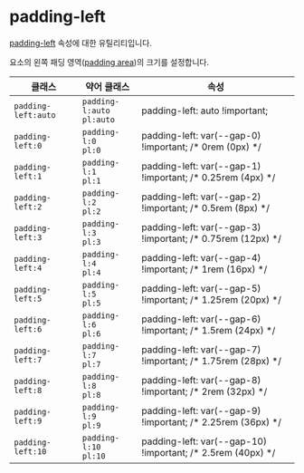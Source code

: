 # padding-left

[padding-left](https://developer.mozilla.org/en-US/docs/Web/CSS/padding-left) 속성에 대한 유틸리티입니다.

요소의 왼쪽 패딩 영역([padding area](https://developer.mozilla.org/en-US/docs/Web/CSS/CSS_box_model/Introduction_to_the_CSS_box_model#padding_area))의 크기를 설정합니다.

<table>
  <thead>
    <tr>
      <th scope="col">클래스</th>
      <th scope="col">약어 클래스</th>
      <th scope="col">속성</th>
    </tr>
  </thead>
  <tbody>
  <tr>
  <td><code>padding-left:auto</code></td>
  <td><code>padding-l:auto</code><br><code>pl:auto</code></td>
  <td><span class="code">padding-left: auto !important;</span></td>
</tr>
<tr>
  <td><code>padding-left:0</code></td>
  <td><code>padding-l:0</code><br><code>pl:0</code></td>
  <td><span class="code">padding-left: var(--gap-0) !important;</span> <span class="c:weak">/* 0rem (0px) */</span></td>
</tr>
<tr>
  <td><code>padding-left:1</code></td>
  <td><code>padding-l:1</code><br><code>pl:1</code></td>
  <td><span class="code">padding-left: var(--gap-1) !important;</span> <span class="c:weak">/* 0.25rem (4px) */</span></td>
</tr>
<tr>
  <td><code>padding-left:2</code></td>
  <td><code>padding-l:2</code><br><code>pl:2</code></td>
  <td><span class="code">padding-left: var(--gap-2) !important;</span> <span class="c:weak">/* 0.5rem (8px) */</span></td>
</tr>
<tr>
  <td><code>padding-left:3</code></td>
  <td><code>padding-l:3</code><br><code>pl:3</code></td>
  <td><span class="code">padding-left: var(--gap-3) !important;</span> <span class="c:weak">/* 0.75rem (12px) */</span></td>
</tr>
<tr>
  <td><code>padding-left:4</code></td>
  <td><code>padding-l:4</code><br><code>pl:4</code></td>
  <td><span class="code">padding-left: var(--gap-4) !important;</span> <span class="c:weak">/* 1rem (16px) */</span></td>
</tr>
<tr>
  <td><code>padding-left:5</code></td>
  <td><code>padding-l:5</code><br><code>pl:5</code></td>
  <td><span class="code">padding-left: var(--gap-5) !important;</span> <span class="c:weak">/* 1.25rem (20px) */</span></td>
</tr>
<tr>
  <td><code>padding-left:6</code></td>
  <td><code>padding-l:6</code><br><code>pl:6</code></td>
  <td><span class="code">padding-left: var(--gap-6) !important;</span> <span class="c:weak">/* 1.5rem (24px) */</span></td>
</tr>
<tr>
  <td><code>padding-left:7</code></td>
  <td><code>padding-l:7</code><br><code>pl:7</code></td>
  <td><span class="code">padding-left: var(--gap-7) !important;</span> <span class="c:weak">/* 1.75rem (28px) */</span></td>
</tr>
<tr>
  <td><code>padding-left:8</code></td>
  <td><code>padding-l:8</code><br><code>pl:8</code></td>
  <td><span class="code">padding-left: var(--gap-8) !important;</span> <span class="c:weak">/* 2rem (32px) */</span></td>
</tr>
<tr>
  <td><code>padding-left:9</code></td>
  <td><code>padding-l:9</code><br><code>pl:9</code></td>
  <td><span class="code">padding-left: var(--gap-9) !important;</span> <span class="c:weak">/* 2.25rem (36px) */</span></td>
</tr>
<tr>
  <td><code>padding-left:10</code></td>
  <td><code>padding-l:10</code><br><code>pl:10</code></td>
  <td><span class="code">padding-left: var(--gap-10) !important;</span> <span class="c:weak">/* 2.5rem (40px) */</span></td>
</tr>

  </tbody>

</table>
